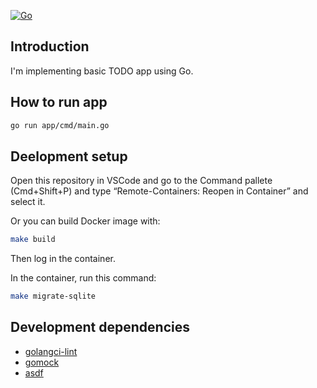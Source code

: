 [![Go](https://github.com/supermarine1377/todoapp/actions/workflows/go.yml/badge.svg)](https://github.com/supermarine1377/todoapp/actions/workflows/go.yml)

## Introduction

I'm implementing basic TODO app using Go.

## How to run app

```sh
go run app/cmd/main.go
```

## Deelopment setup

Open this repository in VSCode and go to the Command pallete (Cmd+Shift+P) and type “Remote-Containers: Reopen in Container” and select it.

Or you can build Docker image with:
```sh
make build
```

Then log in the container.

In the container, run this command:

```sh
make migrate-sqlite
```

## Development dependencies

- [golangci-lint](https://github.com/golangci/golangci-lint)
- [gomock](https://github.com/uber-go/mock)
- [asdf](https://asdf-vm.com/)